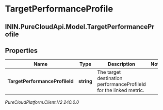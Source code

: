 # TargetPerformanceProfile

## ININ.PureCloudApi.Model.TargetPerformanceProfile

## Properties

|Name | Type | Description | Notes|
|------------ | ------------- | ------------- | -------------|
| **TargetPerformanceProfileId** | **string** | The target destination performanceProfileId for the linked metric. | |



_PureCloudPlatform.Client.V2 240.0.0_

